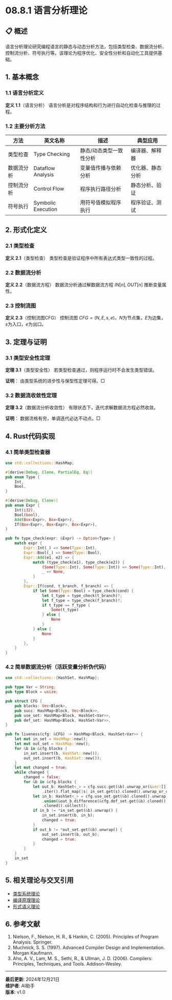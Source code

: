# 08.8.1 语言分析理论

## 📋 概述

语言分析理论研究编程语言的静态与动态分析方法，包括类型检查、数据流分析、控制流分析、符号执行等。该理论为程序优化、安全性分析和自动化工具提供基础。

## 1. 基本概念

### 1.1 语言分析定义

**定义 1.1**（语言分析）
语言分析是对程序结构和行为进行自动化检查与推理的过程。

### 1.2 主要分析方法

| 方法         | 英文名称         | 描述                         | 典型应用         |
|--------------|------------------|------------------------------|------------------|
| 类型检查     | Type Checking    | 静态/动态类型一致性分析      | 编译器、解释器   |
| 数据流分析   | Dataflow Analysis| 变量值传播与依赖分析         | 优化器、静态分析 |
| 控制流分析   | Control Flow     | 程序执行路径分析             | 静态分析、验证   |
| 符号执行     | Symbolic Execution| 用符号值模拟程序执行         | 程序验证、测试   |

## 2. 形式化定义

### 2.1 类型检查

**定义 2.1**（类型检查）
类型检查是验证程序中所有表达式类型一致性的过程。

### 2.2 数据流分析

**定义 2.2**（数据流方程）
数据流分析通过解数据流方程 $IN[n], OUT[n]$ 推断变量属性。

### 2.3 控制流图

**定义 2.3**（控制流图CFG）
控制流图 $CFG = (N, E, s, e)$，$N$为节点集，$E$为边集，$s$为入口，$e$为出口。

## 3. 定理与证明

### 3.1 类型安全性定理

**定理 3.1**（类型安全性）
若类型检查通过，则程序运行时不会发生类型错误。

**证明**：
由类型系统的进步性与保型性定理可得。□

### 3.2 数据流收敛性定理

**定理 3.2**（数据流分析收敛性）
有限状态下，迭代求解数据流方程必然收敛。

**证明**：
数据流格有穷，单调迭代必达不动点。□

## 4. Rust代码实现

### 4.1 简单类型检查器

```rust
use std::collections::HashMap;

#[derive(Debug, Clone, PartialEq, Eq)]
pub enum Type {
    Int,
    Bool,
}

#[derive(Debug, Clone)]
pub enum Expr {
    Int(i32),
    Bool(bool),
    Add(Box<Expr>, Box<Expr>),
    If(Box<Expr>, Box<Expr>, Box<Expr>),
}

pub fn type_check(expr: &Expr) -> Option<Type> {
    match expr {
        Expr::Int(_) => Some(Type::Int),
        Expr::Bool(_) => Some(Type::Bool),
        Expr::Add(e1, e2) => {
            match (type_check(e1), type_check(e2)) {
                (Some(Type::Int), Some(Type::Int)) => Some(Type::Int),
                _ => None,
            }
        },
        Expr::If(cond, t_branch, f_branch) => {
            if let Some(Type::Bool) = type_check(cond) {
                let t_type = type_check(t_branch)?;
                let f_type = type_check(f_branch)?;
                if t_type == f_type {
                    Some(t_type)
                } else {
                    None
                }
            } else {
                None
            }
        },
    }
}
```

### 4.2 简单数据流分析（活跃变量分析伪代码）

```rust
use std::collections::{HashSet, HashMap};

pub type Var = String;
pub type Block = usize;

pub struct CFG {
    pub blocks: Vec<Block>,
    pub succ: HashMap<Block, Vec<Block>>,
    pub use_set: HashMap<Block, HashSet<Var>>,
    pub def_set: HashMap<Block, HashSet<Var>>,
}

pub fn liveness(cfg: &CFG) -> HashMap<Block, HashSet<Var>> {
    let mut in_set = HashMap::new();
    let mut out_set = HashMap::new();
    for &b in &cfg.blocks {
        in_set.insert(b, HashSet::new());
        out_set.insert(b, HashSet::new());
    }
    let mut changed = true;
    while changed {
        changed = false;
        for &b in &cfg.blocks {
            let out_b: HashSet<_> = cfg.succ.get(&b).unwrap_or(&vec![])
                .iter().flat_map(|s| in_set.get(s).cloned().unwrap_or_default()).collect();
            let in_b: HashSet<_> = cfg.use_set.get(&b).cloned().unwrap_or_default()
                .union(&out_b.difference(&cfg.def_set.get(&b).cloned().unwrap_or_default()).cloned().collect())
                .cloned().collect();
            if in_b != *in_set.get(&b).unwrap() {
                in_set.insert(b, in_b);
                changed = true;
            }
            if out_b != *out_set.get(&b).unwrap() {
                out_set.insert(b, out_b);
                changed = true;
            }
        }
    }
    in_set
}
```

## 5. 相关理论与交叉引用

- [类型系统理论](../03_Type_Systems/01_Type_Systems_Theory.md)
- [编译原理理论](../04_Compilation_Theory/01_Compilation_Theory.md)
- [形式语义理论](../06_Formal_Semantics/01_Formal_Semantics_Theory.md)

## 6. 参考文献

1. Nielson, F., Nielson, H. R., & Hankin, C. (2005). Principles of Program Analysis. Springer.
2. Muchnick, S. S. (1997). Advanced Compiler Design and Implementation. Morgan Kaufmann.
3. Aho, A. V., Lam, M. S., Sethi, R., & Ullman, J. D. (2006). Compilers: Principles, Techniques, and Tools. Addison-Wesley.

---

**最后更新**: 2024年12月21日  
**维护者**: AI助手  
**版本**: v1.0 